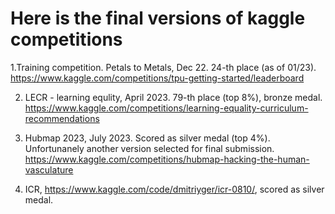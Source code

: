 # Here is the final versions of kaggle competitions

1.Training competition. Petals to Metals, Dec 22. 24-th place (as of 01/23).
https://www.kaggle.com/competitions/tpu-getting-started/leaderboard

2. LECR - learning equlity, April 2023. 79-th place (top 8%), bronze medal.
https://www.kaggle.com/competitions/learning-equality-curriculum-recommendations

3. Hubmap 2023, July 2023. Scored as silver medal (top 4%). Unfortunanely another version selected for final submission.
https://www.kaggle.com/competitions/hubmap-hacking-the-human-vasculature

4. ICR, https://www.kaggle.com/code/dmitriyger/icr-0810/, scored as silver medal.
